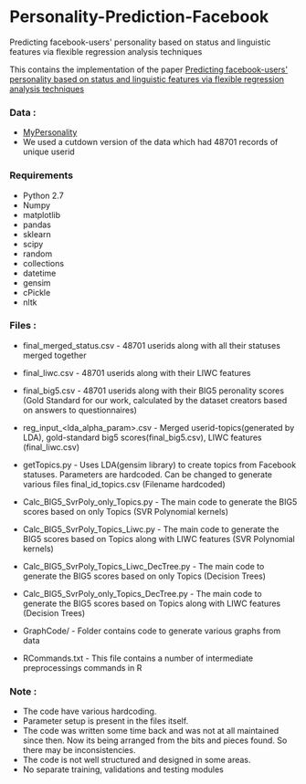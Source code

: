 # Personality-Prediction-Facebook
Predicting facebook-users' personality based on status and linguistic features via flexible regression analysis techniques

This contains the implementation of the paper [Predicting facebook-users' personality based on status and linguistic features via flexible regression analysis techniques](https://dl.acm.org/citation.cfm?id=3167166)

### Data :
* [MyPersonality](https://sites.google.com/michalkosinski.com/mypersonality)
* We used a cutdown version of the data which had 48701 records of unique userid

### Requirements
* Python 2.7
* Numpy
* matplotlib 
* pandas
* sklearn
* scipy
* random
* collections
* datetime
* gensim
* cPickle
* nltk


### Files :
* final_merged_status.csv - 48701 userids along with all their statuses merged together
* final_liwc.csv - 48701 userids along with their LIWC features
* final_big5.csv - 48701 userids along with their BIG5 peronality scores (Gold Standard for our work, calculated by the dataset creators based on answers to questionnaires)

* reg_input_<lda_alpha_param>.csv - Merged userid-topics(generated by LDA), gold-standard big5 scores(final_big5.csv), LIWC features (final_liwc.csv)

* getTopics.py - Uses LDA(gensim library) to create topics from Facebook statuses. Parameters are hardcoded. Can be changed to generate various files final_id_topics.csv (Filename hardcoded)
* Calc_BIG5_SvrPoly_only_Topics.py - The main code to generate the BIG5 scores based on only Topics (SVR Polynomial kernels)
* Calc_BIG5_SvrPoly_Topics_Liwc.py - The main code to generate the BIG5 scores based on Topics along with LIWC features (SVR Polynomial kernels)
* Calc_BIG5_SvrPoly_Topics_Liwc_DecTree.py - The main code to generate the BIG5 scores based on only Topics (Decision Trees)
* Calc_BIG5_SvrPoly_only_Topics_DecTree.py - The main code to generate the BIG5 scores based on Topics along with LIWC features (Decision Trees)
* GraphCode/ - Folder contains code to generate various graphs from data
* RCommands.txt - This file contains a number of intermediate preprocessings commands in R

### Note :
* The code have various hardcoding.
* Parameter setup is present in the files itself.
* The code was written some time  back and was not at all maintained since then. Now its being arranged from the bits and pieces found. So there may be inconsistencies.
* The code is not well structured and designed in some areas.
* No separate training, validations and testing modules
